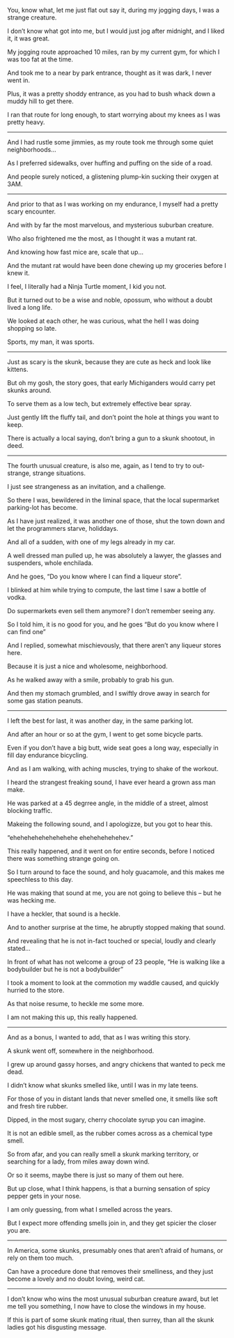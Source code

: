 You, know what, let me just flat out say it,
during my jogging days, I was a strange creature.

I don’t know what got into me,
but I would just jog after midnight, and I liked it, it was great.

My jogging route approached 10 miles,
ran by my current gym, for which I was too fat at the time.

And took me to a near by park entrance,
thought as it was dark, I never went in.

Plus, it was a pretty shoddy entrance,
as you had to bush whack down a muddy hill to get there.

I ran that route for long enough,
to start worrying about my knees as I was pretty heavy.

---

And I had rustle some jimmies,
as my route took me through some quiet neighborhoods...

As I preferred sidewalks,
over huffing and puffing on the side of a road.

And people surely noticed,
a glistening plump-kin sucking their oxygen at 3AM.

---

And prior to that as I was working on my endurance,
I myself had a pretty scary encounter.

And with by far the most marvelous,
and mysterious suburban creature.

Who also frightened me the most,
as I thought it was a mutant rat.

And knowing how fast mice are,
scale that up…

And the mutant rat would have been done chewing up
my groceries before I knew it.

I feel, I literally had a Ninja Turtle moment,
I kid you not.

But it turned out to be a wise and noble,
opossum, who without a doubt lived a long life.

We looked at each other, he was curious,
what the hell I was doing shopping so late.

Sports,
my man, it was sports.

---

Just as scary is the skunk,
because they are cute as heck and look like kittens.

But oh my gosh, the story goes,
that early Michiganders would carry pet skunks around.

To serve them as a low tech,
but extremely effective bear spray.

Just gently lift the fluffy tail,
and don’t point the hole at things you want to keep.

There is actually a local saying,
don’t bring a gun to a skunk shootout, in deed.

---

The fourth unusual creature, is also me, again,
as I tend to try to out-strange, strange situations.

I just see strangeness as an invitation,
and a challenge.

So there I was, bewildered in the liminal space,
that the local supermarket parking-lot has become.

As I have just realized, it was another one of those,
shut the town down and let the programmers starve, holiddays.

And all of a sudden,
with one of my legs already in my car.

A well dressed man pulled up,
he was absolutely a lawyer, the glasses and suspenders, whole enchilada.

And he goes,
“Do you know where I can find a liqueur store”.

I blinked at him while trying to compute,
the last time I saw a bottle of vodka.

Do supermarkets even sell them anymore?
I don’t remember seeing any.

So I told him, it is no good for you,
and he goes “But do you know where I can find one”

And I replied, somewhat mischievously,
that there aren’t any liqueur stores here.

Because it is just a nice and wholesome,
neighborhood.

As he walked away with a smile,
probably to grab his gun.

And then my stomach grumbled,
and I swiftly drove away in search for some gas station peanuts.

---

I left the best for last, it was another day,
in the same parking lot.

And after an hour or so at the gym,
I went to get some bicycle parts.

Even if you don’t have a big butt,
wide seat goes a long way, especially in fill day endurance bicycling.

And as I am walking, with aching muscles,
trying to shake of the workout.

I heard the strangest freaking sound,
I have ever heard a grown ass man make.

He was parked at a 45 degrree angle,
in the middle of a street, almost blocking traffic.

Makeing the following sound, and I apologizze,
but you got to hear this.

“ehehehehehehehehehe
ehehehehehehev.”

This really happened, and it went on for entire seconds,
before I noticed there was something strange going on.

So I turn around to face the sound,
and holy guacamole, and this makes me speechless to this day.

He was making that sound at me,
you are not going to believe this – but he was hecking me.

I have a heckler,
that sound is a heckle.

And to another surprise at the time,
he abruptly stopped making that sound.

And revealing that he is not in-fact touched or special,
loudly and clearly stated…

In front of what has not welcome a group of 23 people,
“He is walking like a bodybuilder but he is not a bodybuilder”

I took a moment to look at the commotion my waddle caused,
and quickly hurried to the store.

As that noise resume,
to heckle me some more.

I am not making this up,
this really happened.

---

And as a bonus, I wanted to add,
that as I was writing this story.

A skunk went off,
somewhere in the neighborhood.

I grew up around gassy horses,
and angry chickens that wanted to peck me dead.

I didn’t know what skunks smelled like,
until I was in my late teens.

For those of you in distant lands that never smelled one,
it smells like soft and fresh tire rubber.

Dipped, in the most sugary,
cherry chocolate syrup you can imagine.

It is not an edible smell,
as the rubber comes across as a chemical type smell.

So from afar, and you can really smell a skunk marking territory,
or searching for a lady, from miles away down wind.

Or so it seems,
maybe there is just so many of them out here.

But up close, what I think happens,
is that a burning sensation of spicy pepper gets in your nose.

I am only guessing,
from what I smelled across the years.

But I expect more offending smells join in,
and they get spicier the closer you are.

---

In America, some skunks,
presumably ones that aren’t afraid of humans, or rely on them too much.

Can have a procedure done that removes their smelliness,
and they just become a lovely and no doubt loving, weird cat.

---

I don’t know who wins the most unusual suburban creature award,
but let me tell you something, I now have to close the windows in my house.

If this is part of some skunk mating ritual,
then surrey, than all the skunk ladies got his disgusting message.

